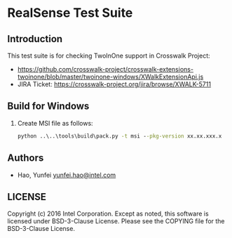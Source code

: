 # RealSense Test Suite

## Introduction

This test suite is for checking TwoInOne support in Crosswalk Project:
* https://github.com/crosswalk-project/crosswalk-extensions-twoinone/blob/master/twoinone-windows/XWalkExtensionApi.js
* JIRA Ticket: https://crosswalk-project.org/jira/browse/XWALK-5711

## Build for Windows

1. Create MSI file as follows:

   ```bat
   python ..\..\tools\build\pack.py -t msi --pkg-version xx.xx.xxx.x
   ```

## Authors

* Hao, Yunfei <yunfei.hao@intel.com>

## LICENSE

Copyright (c) 2016 Intel Corporation.
Except as noted, this software is licensed under BSD-3-Clause License.
Please see the COPYING file for the BSD-3-Clause License.
